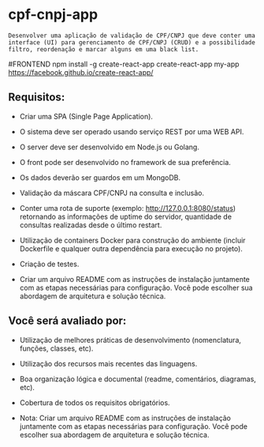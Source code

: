 # cpf-cnpj-app
    Desenvolver uma aplicação de validação de CPF/CNPJ que deve conter uma interface (UI) para gerenciamento de CPF/CNPJ (CRUD) e a possibilidade filtro, reordenação e marcar alguns em uma black list.


#FRONTEND
npm install -g create-react-app
create-react-app my-app 
https://facebook.github.io/create-react-app/

























































## Requisitos:
-  Criar uma SPA (Single Page Application).

- O sistema deve ser operado usando serviço REST por uma WEB API.

- O server deve ser desenvolvido em Node.js ou Golang.

- O front pode ser desenvolvido no framework de sua preferência.

- Os dados deverão ser guardos em um MongoDB.

- Validação da máscara CPF/CNPJ na consulta e inclusão.

- Conter uma rota de suporte (exemplo: http://127.0.0.1:8080/status) retornando as informações de uptime do servidor, quantidade de consultas realizadas desde o último restart.

- Utilização de containers Docker para construção do ambiente (incluir Dockerfile e qualquer outra dependência para execução no projeto).

- Criação de testes.
- Criar um arquivo README com as instruções de instalação juntamente com as etapas necessárias para configuração. Você pode escolher sua abordagem de arquitetura e solução técnica.



## Você será avaliado por:

- Utilização de melhores práticas de desenvolvimento (nomenclatura, funções, classes, etc).

- Utilização dos recursos mais recentes das linguagens.

- Boa organização lógica e documental (readme, comentários, diagramas, etc).

- Cobertura de todos os requisitos obrigatórios.

- Nota: Criar um arquivo README com as instruções de instalação juntamente com as etapas necessárias para configuração. Você pode escolher sua abordagem de arquitetura e solução técnica.